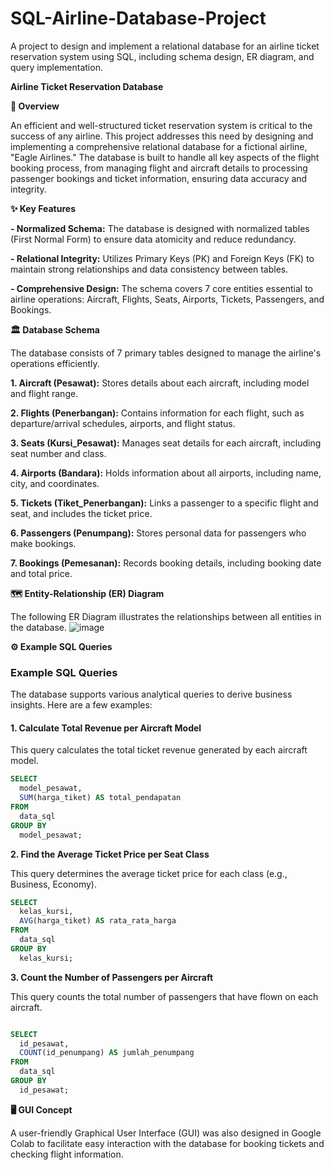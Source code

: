 # SQL-Airline-Database-Project
A project to design and implement a relational database for an airline ticket reservation system using SQL, including schema design, ER diagram, and query implementation. 


**Airline Ticket Reservation Database**

**📖 Overview**

An efficient and well-structured ticket reservation system is critical to the success of any airline. This project addresses this need by designing and implementing a comprehensive relational database for a fictional airline, "Eagle Airlines." The database is built to handle all key aspects of the flight booking process, from managing flight and aircraft details to processing passenger bookings and ticket information, ensuring data accuracy and integrity. 


**✨ Key Features**

**- Normalized Schema:** The database is designed with normalized tables (First Normal Form) to ensure data atomicity and reduce redundancy. 

**- Relational Integrity:** Utilizes Primary Keys (PK) and Foreign Keys (FK) to maintain strong relationships and data consistency between tables. 

**- Comprehensive Design:** The schema covers 7 core entities essential to airline operations: Aircraft, Flights, Seats, Airports, Tickets, Passengers, and Bookings. 



**🏛️ Database Schema**

The database consists of 7 primary tables designed to manage the airline's operations efficiently. 

**1. Aircraft (Pesawat):** Stores details about each aircraft, including model and flight range. 

**2. Flights (Penerbangan):** Contains information for each flight, such as departure/arrival schedules, airports, and flight status. 

**3. Seats (Kursi_Pesawat):** Manages seat details for each aircraft, including seat number and class. 

**4. Airports (Bandara):** Holds information about all airports, including name, city, and coordinates. 

**5. Tickets (Tiket_Penerbangan):** Links a passenger to a specific flight and seat, and includes the ticket price. 

**6. Passengers (Penumpang):** Stores personal data for passengers who make bookings. 

**7. Bookings (Pemesanan):** Records booking details, including booking date and total price. 


**🗺️ Entity-Relationship (ER) Diagram**

The following ER Diagram illustrates the relationships between all entities in the database.
![image](https://github.com/user-attachments/assets/4ba1b0db-0869-4f31-a89d-9e4c97cf9742)


**⚙️ Example SQL Queries**

### Example SQL Queries
The database supports various analytical queries to derive business insights. Here are a few examples:

#### 1. Calculate Total Revenue per Aircraft Model
This query calculates the total ticket revenue generated by each aircraft model. 
```sql
SELECT
  model_pesawat,
  SUM(harga_tiket) AS total_pendapatan
FROM
  data_sql
GROUP BY
  model_pesawat;
```

**2. Find the Average Ticket Price per Seat Class**

This query determines the average ticket price for each class (e.g., Business, Economy). 

```sql
SELECT
  kelas_kursi,
  AVG(harga_tiket) AS rata_rata_harga
FROM
  data_sql
GROUP BY
  kelas_kursi;
```

**3. Count the Number of Passengers per Aircraft**

This query counts the total number of passengers that have flown on each aircraft. 

```sql

SELECT
  id_pesawat,
  COUNT(id_penumpang) AS jumlah_penumpang
FROM
  data_sql
GROUP BY
  id_pesawat;

```

  
**🖥️ GUI Concept**

A user-friendly Graphical User Interface (GUI) was also designed in Google Colab to facilitate easy interaction with the database for booking tickets and checking flight information.
